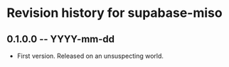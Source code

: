 # Revision history for supabase-miso

## 0.1.0.0 -- YYYY-mm-dd

* First version. Released on an unsuspecting world.
